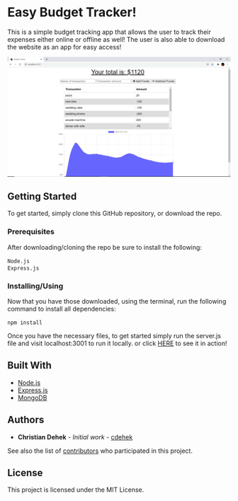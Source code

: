 # Easy Budget Tracker!

This is a simple budget tracking app that allows the user to track their expenses either online or offline as well! The user is also able to download the website as an app for easy access!

![img](https://github.com/cdehek/easy-budget-tracker/blob/main/assets/images/demo_pic.PNG)


## Getting Started

To get started, simply clone this GitHub repository, or download the repo.

### Prerequisites

After downloading/cloning the repo be sure to install the following:

```
Node.js
Express.js
```

### Installing/Using

Now that you have those downloaded, using the terminal, run the following command to install all dependencies:

```
npm install

```


Once you have the necessary files, to get started simply run the server.js file and visit localhost:3001 to run it locally.
or click [HERE](https://stormy-beach-39019.herokuapp.com/) to see it in action!




## Built With
* [Node.js](https://nodejs.org/en/)
* [Express.js](https://expressjs.com/)
* [MongoDB](https://mongodb.com/)


## Authors

* **Christian Dehek** - *Initial work* - [cdehek](https://github.com/cdehek)

See also the list of [contributors](https://github.com/cdehek/note-taker/contributors) who participated in this project.

## License

This project is licensed under the MIT License.